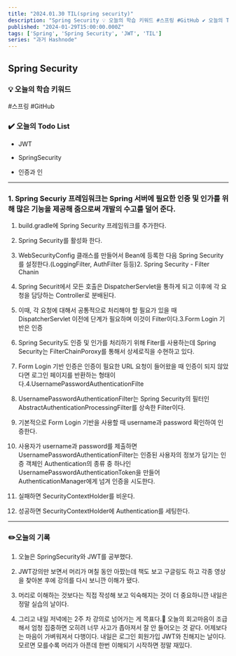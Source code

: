 ```yaml
---
title: "2024.01.30 TIL(spring security)"
description: "Spring Security 💡 오늘의 학습 키워드 #스프링 #GitHub ✔️ 오늘의 Todo List JWT SpringSecurity 인증과 인 1. Spring Securiy 프레임워크는 Spring 서버에 필요한 인증 및 인가를 위해 많은 기능을 제공해 줌으로써 개발의 수고를 덜어 준다. build.gradle에 Spring Security 프레임워크를 추가한다. Spring Security를 활성화 한다. WebSe..."
published: "2024-01-29T15:00:00.000Z"
tags: ['Spring', 'Spring Security', 'JWT', 'TIL']
series: "과거 Hashnode"
---
```


## Spring Security

### 💡 오늘의 학습 키워드

#스프링 #GitHub

### ✔️ 오늘의 Todo List

* JWT
    
* SpringSecurity
    
* 인증과 인
    

---

### 1\. Spring Securiy 프레임워크는 Spring 서버에 필요한 인증 및 인가를 위해 많은 기능을 제공해 줌으로써 개발의 수고를 덜어 준다.

1. build.gradle에 Spring Security 프레임워크를 추가한다.
    
2. Spring Security를 활성화 한다.
    
3. WebSecurityConfig 클래스를 만들어서 Bean에 등록한 다음 Spring Security를 설정한다.(LoggingFilter, AuthFilter 등등)2. Spring Security - Filter Chanin
    
4. Spring Securit에서 모든 호출은 DispatcherServlet을 통하게 되고 이후에 각 요청을 담당하는 Controller로 분배된다.
    
5. 이때, 각 요청에 대해서 공통적으로 처리해야 할 필요가 있을 때 DispatcherServlet 이전에 단계가 필요하며 이것이 Filter이다.3.Form Login 기반은 인증
    
6. Spring Security도 인증 및 인가를 처리하기 위해 Fiter를 사용하는데 Spring Security는 FilterChainPoroxy를 통해서 상세로직을 수현하고 있다.
    
7. Form Login 기반 인증은 인증이 필요한 URL 요청이 들어왔을 때 인증이 되지 않았다면 로그인 페이지를 반환하는 형태이다.4.UsernamePasswordAuthenticationFilte
    
8. UsernamePasswordAuthenticationFilter는 Spring Security의 필터인 AbstractAuthenticationProcessingFilter를 상속한 Filter이다.
    
9. 기본적으로 Form Login 기반을 사용할 때 username과 password 확인하여 인증한다.
    
10. 사용자가 username과 password를 제출하면 UsernamePasswordAuthenticationFilter는 인증된 사용자의 정보가 담기는 인증 객체인 Authentication의 종류 중 하나인 UsernamePasswordAuthenticationToken을 만들어 AuthenticationManager에게 넘겨 인증을 시도한다.
    
11. 실패하면 SecurityContextHolder를 비운다.
    
12. 성공하면 SecurityContextHolder에 Authentication를 세팅한다.
    

---

### ✏️오늘의 기록

1. 오늘은 SpringSecurity와 JWT를 공부했다.
    
2. JWT강의만 보면서 머리가 며칠 동안 아팠는데 책도 보고 구글링도 하고 각종 영상을 찾아본 후에 강의를 다시 보니깐 이해가 됐다.
    
3. 머리로 이해하는 것보다는 직접 작성해 보고 익숙해지는 것이 더 중요하니깐 내일은 정말 실습의 날이다.
    
4. 그리고 내일 저녁에는 2주 차 강의로 넘어가는 게 목표다.🤔 오늘의 회고마음이 조급해서 엄청 집중하면 오히려 너무 사고가 좁아져서 잘 안 들어오는 것 같다. 어제보다는 마음이 가벼워져서 다행이다. 내일은 로그인 회원가입 JWT와 친해지는 날이다. 모르면 모를수록 머리가 아픈데 한번 이해되기 시작하면 정말 재밌다.